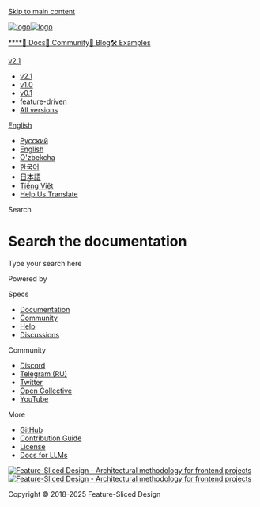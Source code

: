 [Skip to main content](#__docusaurus_skipToContent_fallback)

[![logo](/documentation/img/brand/logo-primary.png)![logo](/documentation/img/brand/logo-primary.png)](/documentation/.md)

[****](/documentation/.md)[📖 Docs](/documentation/docs/get-started/overview.md)[💫 Community](/documentation/community.md)[📝 Blog](/documentation/blog)[🛠 Examples](/documentation/examples.md)

[v2.1](/documentation/docs/get-started/overview.md)

* [v2.1](/documentation/docs/get-started/overview.md)
* [v1.0](https://feature-sliced.github.io/featureslices.dev/v1.0.html)
* [v0.1](https://feature-sliced.github.io/featureslices.dev/v0.1.html)
* [feature-driven](https://github.com/feature-sliced/documentation/tree/rc/feature-driven)
* [All versions](/documentation/versions.md)

[English](#)

* [Русский](/documentation/ru/search)
* [English](/documentation/search.md)
* [O'zbekcha](/documentation/uz/search)
* [한국어](/documentation/kr/search)
* [日本語](/documentation/ja/search)
* [Tiếng Việt](/documentation/vi/search)
* [Help Us Translate](https://github.com/feature-sliced/documentation/issues/244)

[](https://discord.gg/S8MzWTUsmp)[](https://github.com/feature-sliced/documentation)

Search

# Search the documentation

Type your search here

Powered by[](https://www.algolia.com/)

Specs

* [Documentation](/documentation/docs/get-started/overview.md)
* [Community](/documentation/community.md)
* [Help](/documentation/nav.md)
* [Discussions](https://github.com/feature-sliced/documentation/discussions)

Community

* [Discord](https://discord.gg/S8MzWTUsmp)
* [Telegram (RU)](https://t.me/feature_sliced)
* [Twitter](https://twitter.com/feature_sliced)
* [Open Collective](https://opencollective.com/feature-sliced)
* [YouTube](https://www.youtube.com/c/FeatureSlicedDesign)

More

* [GitHub](https://github.com/feature-sliced)
* [Contribution Guide](https://github.com/feature-sliced/documentation/blob/master/CONTRIBUTING.md)
* [License](https://github.com/feature-sliced/documentation/blob/master/LICENSE)
* [Docs for LLMs](/documentation/docs/llms.md)

[![Feature-Sliced Design - Architectural methodology for frontend projects](/documentation/img/brand/logo-primary.png)![Feature-Sliced Design - Architectural methodology for frontend projects](/documentation/img/brand/logo-primary.png)](https://github.com/feature-sliced)

Copyright © 2018-2025 Feature-Sliced Design
